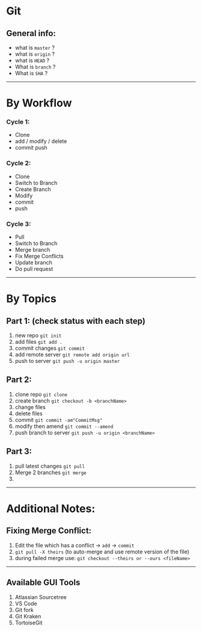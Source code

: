 # Git
## General info:
 - what is `master` ?
 - what is `origin` ?
 - what is `HEAD` ?
 - What is `branch` ?
 - What is `SHA` ?
 
---
# By Workflow

### Cycle 1:
- Clone
- add / modify / delete
- commit push

### Cycle 2:
- Clone
- Switch to Branch
- Create Branch
- Modify
- commit
- push

### Cycle 3:
- Pull
- Switch to Branch
- Merge branch
- Fix Merge Conflicts
- Update branch
- Do pull request

--- 
# By Topics
## Part 1: (check status with each step)
1. new repo `git init`
2. add files `git add .`
3. commit changes `git commit`
4. add remote server `git remote add origin url`
5. push to server `git push -u origin master`

## Part 2:
1. clone repo `git clone`
2. create branch `git checkout -b <branchName>`
2. change files 
3. delete files
4. commit `git commit -am"CommitMsg"`
5. modify then amend `git commit --amend`
4. push branch to server `git push -u origin <branchName>`

## Part 3:
1. pull latest changes `git pull`
2. Merge 2 branches `git merge`
3. 
---
# Additional Notes:

## Fixing Merge Conflict:
1. Edit the file which has a conflict -> `add` -> `commit`
2. `git pull -X theirs` (to auto-merge and use remote version of the file)
3. during failed merge use: `git checkout --theirs or --ours <fileName>`

---
## Available GUI Tools
1. Atlassian Sourcetree
2. VS Code
3. Git fork
4. Git Kraken
5. TortoiseGit